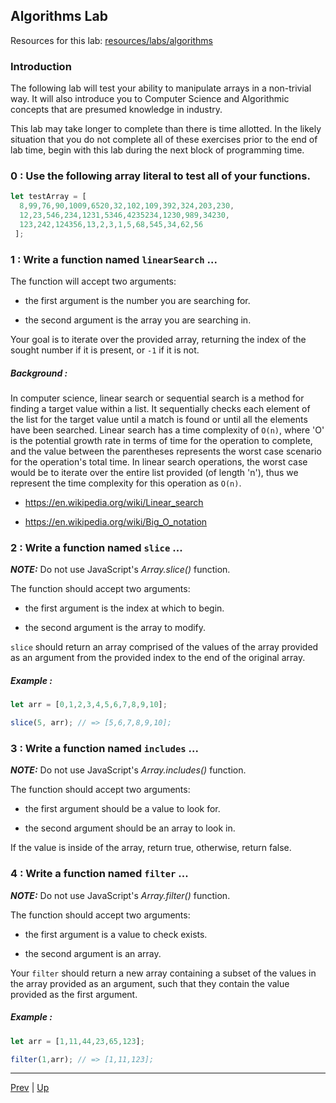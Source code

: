 ## Algorithms Lab

Resources for this lab: [resources/labs/algorithms](resources/labs/algorithms)

### Introduction
The following lab will test your ability to manipulate arrays in a non-trivial way. It will also introduce you to Computer Science and Algorithmic concepts that are presumed knowledge in industry.

This lab may take longer to complete than there is time allotted. In the likely situation that you do not complete all of these exercises prior to the end of lab time, begin with this lab during the next block of programming time.

### 0 : Use the following array literal to test all of your functions.

```js
let testArray = [
  8,99,76,90,1009,6520,32,102,109,392,324,203,230,
  12,23,546,234,1231,5346,4235234,1230,989,34230,
  123,242,124356,13,2,3,1,5,68,545,34,62,56
 ];
```

### 1 : Write a function named `linearSearch` ...  
The function will accept two arguments:  

* the first argument is the number you are searching for.

* the second argument is the array you are searching in.

Your goal is to iterate over the provided array, returning the index of the sought
number if it is present, or `-1` if it is not.  

##### Background :
In computer science, linear search or sequential search is a method for finding
a target value within a list. It sequentially checks each element of the list
for the target value until a match is found or until all the elements have been
searched. Linear search has a time complexity of `O(n)`, where 'O' is the
potential growth rate in terms of time for the operation to complete, and the
value between the parentheses represents the worst case scenario for the
operation's total time. In linear search operations, the worst case would be to
iterate over the entire list provided (of length 'n'), thus we represent the
time complexity for this operation as `O(n)`.

* https://en.wikipedia.org/wiki/Linear_search

* https://en.wikipedia.org/wiki/Big_O_notation


### 2 : Write a function named `slice` ...  
***NOTE:*** Do not use JavaScript's *Array.slice()* function.  

The function should accept two arguments:  

* the first argument is the index at which to begin.

* the second argument is the array to modify.

`slice` should return an array comprised of the values of the array provided as
an argument from the provided index to the end of the original array.  

##### Example :
```js
let arr = [0,1,2,3,4,5,6,7,8,9,10];

slice(5, arr); // => [5,6,7,8,9,10];
```
### 3 : Write a function named `includes` ...  
***NOTE:*** Do not use JavaScript's *Array.includes()* function.  

The function should accept two arguments:

* the first argument should be a value to look for.

* the second argument should be an array to look in.

If the value is inside of the array, return true, otherwise, return false.

### 4 : Write a function named `filter` ...  

***NOTE:*** Do not use JavaScript's *Array.filter()* function.  

The function should accept two arguments:  

* the first argument is a value to check exists.

* the second argument is an array.

Your `filter` should return a new array containing a subset of the values in the
array provided as an argument, such that they contain the value provided as the
first argument.  

##### Example :

```js
let arr = [1,11,44,23,65,123];

filter(1,arr); // => [1,11,123];
```

<hr>

[Prev](moreArrayMethods-labs.md) | [Up](README.md)

